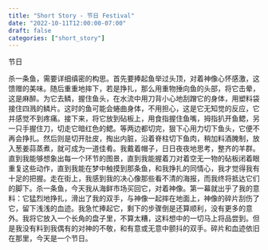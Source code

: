 ```yaml
---
title: "Short Story - 节日 Festival"
date: "2022-10-11T12:00:00-07:00"
draft: false
categories: ["short_story"]
---
```

节日  

杀一条鱼，需要详细缜密的构思。首先要捧起鱼举过头顶，对着神像心怀感激，这馈赠的美味。随后重重地摔下，若是挣扎，那么用重物捶向鱼的头部，将它击晕，这是麻醉。为它去鳞，握住鱼头，在水流中用刀背小心地刮蹭它的身体，用塑料袋接住四溅的鳞片。这时的鱼可能会蜷曲身体，不用担心，这是它无知觉的反应，它并感觉不到疼痛。接下来，将它放到砧板上，用食指握住鱼嘴，拇指扒开鱼鳃，另一只手握住刀，切走它暗红色的鳃。等两边都切完，狠下心用力切下鱼头，它便不再会挣扎。然后则是切开肚皮，掏出内脏，沿着脊柱切下鱼肉，稍加料酒腌制，放入葱姜蒜蒸煮，就可成为一道佳肴。我戴着帽子，日日夜夜地思考，整齐的羊群。直到我能够想象出每一个环节的图景，直到我能握着刀对着空无一物的砧板闭着眼重复这些动作，直到我能在梦中触摸到那条鱼，和我挣扎的同情心，我才觉得我有十足的把握。走在街上，我感到我的决心像那些看不清的海报，而我终将抵达它们的脚下。杀一条鱼，今天我从海鲜市场买回它，对着神像。第一幕就出乎了我的意料：它猛烈地挣扎，滑出了我的双手，与神像一起摔在地面上，神像的碎片刮伤了它，留下浅浅的血迹。我急忙捧起它，剩下的步骤倒是还算顺利，没有更多的意外。我将它放入一个长角的盘子里，不算太糟，这料想中的一切马上将品尝到。但是我没有料到我偶有的对神的不敬，和有意或无意中颤抖的双手。碎片和血迹依旧在那里，今天是一个节日。